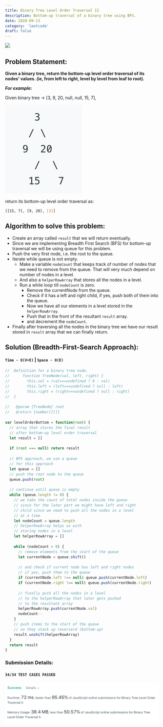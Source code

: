 ```yaml
---
title: Binary Tree Level Order Traversal II
description: Bottom-up traversal of a binary tree using BFS.
date: 2020-09-13
category: 'leetcode'
draft: false
---
```


![](https://cdn.emre.me/2019-07-26-binary-tree.png)

## Problem Statement:

**Given a binary tree, return the bottom-up level order traversal of its nodes' values. (ie, from left to right, level by level from leaf to root).**

**_For example:_**

Given binary tree -> [3, 9, 20, null, null, 15, 7],

![binary-tree](./assets/question.png)

return its bottom-up level order traversal as:

```bash
[[15, 7], [9, 20], [3]]
```

## Algorithm to solve this problem:

- Create an array called `result` that we will return eventually.
- Since we are implementing Breadth First Search (BFS) for bottom-up traversal we will be using queue for this problem.
- Push the very first node, i.e. the root to the queue.
- Iterate while queue is not empty.
  - Make a variable `nodeCount` that keeps track of number of nodes that we need to remove from the queue. That will very much depend on number of nodes in a level.
  - And also a `helperRowArray` that stores all the nodes in a level.
  - Run a while loop till `nodeCount` is zero.
    - Remove the currentNode from the queue.
    - Check if it has a left and right child, if yes, push both of them into the queue.
    - Now we have all our elements in a level stored in the `helperRowArray`.
    - Push that in the front of the resultant `result` array.
    - and decrement the `nodeCount`.
- Finally after traversing all the nodes in the binary tree we have our result stored in `result` array that we can finally return.

## Solution (Breadth-First-Search Approach):

#### `Time - O(V+E)` | `Space - O(E)`

```javascript
//  Definition for a binary tree node.
//      function TreeNode(val, left, right) {
//        this.val = (val===undefined ? 0 : val)
//        this.left = (left===undefined ? null : left)
//        this.right = (right===undefined ? null : right)
//  }

//   @param {TreeNode} root
//   @return {number[][]}

var levelOrderBottom = function(root) {
  // array that stores the final result
  // after bottom-up level order traversal
  let result = []

  if (root === null) return result

  // BFS approach, we use a queue
  // for this approach
  let queue = []
  // push the root node to the queue
  queue.push(root)

  // continue until queue is empty
  while (queue.length != 0) {
    // we take the count of total nodes inside the queue
    // since for the later part we might have left and right
    // child since we need to push all the nodes in a level
    // at a time
    let nodeCount = queue.length
    // helperRowArray helps us with
    // storing nodes in a level
    let helperRowArray = []

    while (nodeCount > 0) {
      // remove elements from the start of the queue
      let currentNode = queue.shift()

      // and check if current node has left and right nodes
      // if yes, push them to the queue
      if (currentNode.left !== null) queue.push(currentNode.left)
      if (currentNode.right !== null) queue.push(currentNode.right)

      // finally push all the nodes in a level
      // to the helperRowArray that later gets pushed
      // to the resultant array
      helperRowArray.push(currentNode.val)
      nodeCount--
    }
    // push items to the start of the queue
    // so they stack up reverserd (bottom-up)
    result.unshift(helperRowArray)
  }
  return result
}
```

### Submission Details:

#### `34/34 TEST CASES PASSED`

![submission](./assets/submission.png)
